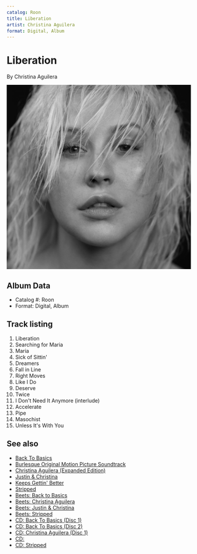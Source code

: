 ```yaml
---
catalog: Roon
title: Liberation
artist: Christina Aguilera
format: Digital, Album
---
```


# Liberation

By Christina Aguilera

![](../../assets/albumcovers/Christina_Aguilera-Liberation.png)

## Album Data

- Catalog #: Roon
- Format: Digital, Album


## Track listing


1. Liberation
2. Searching for Maria
3. Maria
4. Sick of Sittin'
5. Dreamers
6. Fall in Line
7. Right Moves
8. Like I Do
9. Deserve
10. Twice
11. I Don't Need It Anymore (interlude)
12. Accelerate
13. Pipe
14. Masochist
15. Unless It's With You


## See also

- [Back To Basics](Back_To_Basics.md)
- [Burlesque Original Motion Picture Soundtrack](Burlesque_Original_Motion_Picture_Soundtrack.md)
- [Christina Aguilera (Expanded Edition)](Christina_Aguilera_Expanded_Edition.md)
- [Justin & Christina](Justin_and_Christina.md)
- [Keeps Gettin' Better](Keeps_Gettin_Better-_A_Decade_of_Hits.md)
- [Stripped](Stripped.md)
- [Beets: Back to Basics](../../Beets/Christina_Aguilera/Back_to_Basics.md)
- [Beets: Christina Aguilera](../../Beets/Christina_Aguilera/Christina_Aguilera.md)
- [Beets: Justin & Christina](../../Beets/Christina_Aguilera/Justin_and_Christina.md)
- [Beets: Stripped](../../Beets/Christina_Aguilera/Stripped.md)
- [CD: Back To Basics (Disc 1)](../../CD/Christina_Aguilera/Back_To_Basics_Disc_1.md)
- [CD: Back To Basics (Disc 2)](../../CD/Christina_Aguilera/Back_To_Basics_Disc_2.md)
- [CD: Christina Aguilera (Disc 1)](../../CD/Christina_Aguilera/Christina_Aguilera_Disc_1.md)
- [CD: ](../../CD/Christina_Aguilera/Christina_Aguilera.md)
- [CD: Stripped](../../CD/Christina_Aguilera/Stripped.md)
